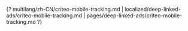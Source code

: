 {? multilang/zh-CN/criteo-mobile-tracking.md | localized/deep-linked-ads/criteo-mobile-tracking.md | pages/deep-linked-ads/criteo-mobile-tracking.md ?}
